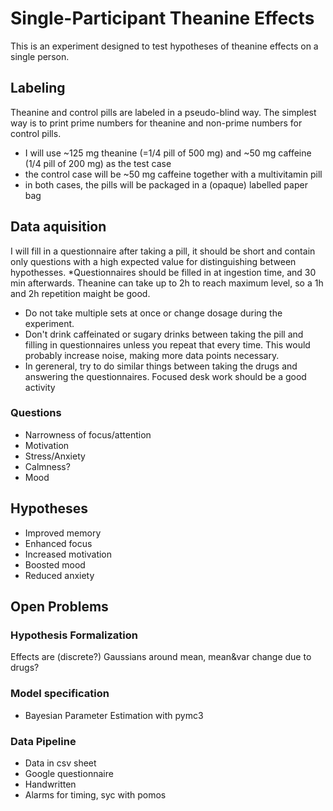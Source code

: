 # Single-Participant Theanine Effects

This is an experiment designed to test hypotheses of theanine effects on a single person.

## Labeling
Theanine and control pills are labeled in a pseudo-blind way.
The simplest way is to print prime numbers for theanine and non-prime numbers for control pills.
* I will use ~125 mg theanine (=1/4 pill of 500 mg) and ~50 mg caffeine (1/4 pill of 200 mg) as the test case
* the control case will be ~50 mg caffeine together with a multivitamin pill
* in both cases, the pills will be packaged in a (opaque) labelled paper bag

## Data aquisition
I will fill in a questionnaire after taking a pill, it should be short and contain only questions with a high expected value for distinguishing between hypothesses.
*Questionnaires should be filled in at ingestion time, and 30 min afterwards.
Theanine can take up to 2h to reach maximum level, so a 1h and 2h repetition maight be good.
* Do not take multiple sets at once or change dosage during the experiment.
* Don't drink caffeinated or sugary drinks between taking the pill and filling in questionnaires unless you repeat that every time. This would probably increase noise, making more data points necessary.
* In gereneral, try to do similar things between taking the drugs and answering the questionnaires. Focused desk work should be a good activity

### Questions
* Narrowness of focus/attention
* Motivation
* Stress/Anxiety
* Calmness?
* Mood

## Hypotheses
* Improved memory
* Enhanced focus
* Increased motivation
* Boosted mood
* Reduced anxiety

## Open Problems
### Hypothesis Formalization
Effects are (discrete?) Gaussians around mean, mean&var change due to drugs?
### Model specification
* Bayesian Parameter Estimation with pymc3
### Data Pipeline
* Data in csv sheet
* Google questionnaire
* Handwritten
* Alarms for timing, syc with pomos

